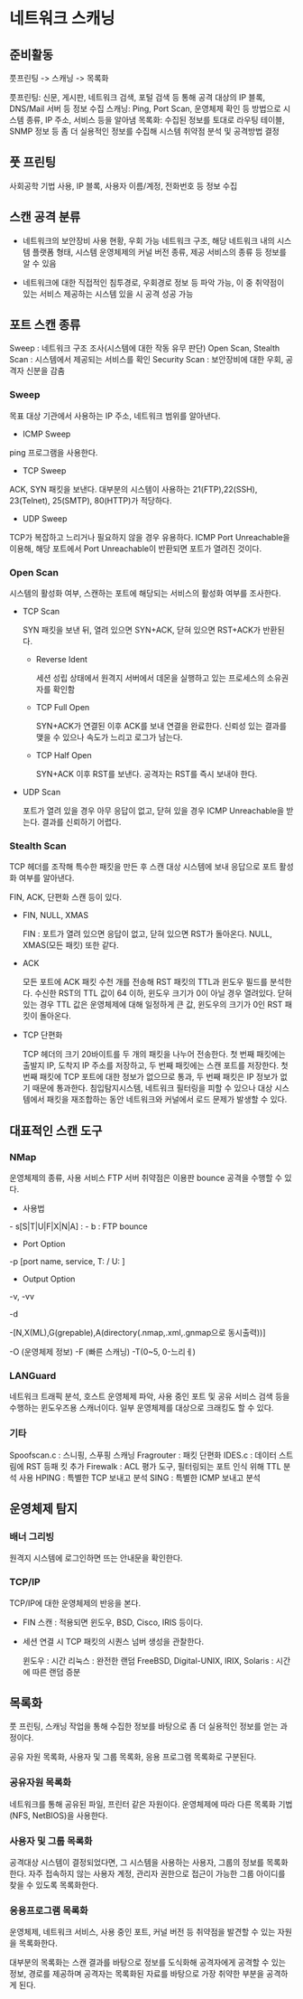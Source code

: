 # 네트워크 스캐닝

## 준비활동

풋프린팅 -> 스캐닝 -> 목록화

풋프린팅: 신문, 게시판, 네트워크 검색, 포털 검색 등 통해 공격 대상의 IP 블록, DNS/Mail 서버 등 정보 수집
스캐닝: Ping, Port Scan, 운영체제 확인 등 방법으로 시스템 종류, IP 주소, 서비스 등을 알아냄
목록화: 수집된 정보를 토대로 라우팅 테이블, SNMP 정보 등 좀 더 실용적인 정보를 수집해 시스템 취약점 분석 및 공격방법 결정

## 풋 프린팅

사회공학 기법 사용, IP 블록, 사용자 이름/계정, 전화번호 등 정보 수집

## 스캔 공격 분류

* 네트워크의 보안장비 사용 현황, 우회 가능 네트워크 구조, 해당 네트워크 내의 시스템 플랫폼 형태, 시스템 운영체제의 커널 버전 종류, 제공 서비스의 종류 등 정보를 알 수 있음

* 네트워크에 대한 직접적인 침투경로, 우회경로 정보 등 파악 가능, 이 중 취약점이 있는 서비스 제공하는 시스템 있을 시 공격 성공 가능

## 포트 스캔 종류

Sweep : 네트워크 구조 조사(시스템에 대한 작동 유무 판단)
Open Scan, Stealth Scan : 시스템에서 제공되는 서비스를 확인
Security Scan : 보안장비에 대한 우회, 공격자 신분을 감춤

### Sweep

목표 대상 기관에서 사용하는 IP 주소, 네트워크 범위를 알아낸다.

* ICMP Sweep

ping 프로그램을 사용한다.

* TCP Sweep

ACK, SYN 패킷을 보낸다.
대부분의 시스템이 사용하는 21(FTP),22(SSH), 23(Telnet), 25(SMTP), 80(HTTP)가 적당하다.

* UDP Sweep

TCP가 복잡하고 느리거나 필요하지 않을 경우 유용하다.
ICMP Port Unreachable을 이용해, 해당 포트에서 Port Unreachable이 반환되면 포트가 열려진 것이다.

### Open Scan

시스템의 활성화 여부, 스캔하는 포트에 해당되는 서비스의 활성화 여부를 조사한다.

* TCP Scan

    SYN 패킷을 보낸 뒤, 열려 있으면 SYN+ACK, 닫혀 있으면 RST+ACK가 반환된다.

  * Reverse Ident

    세션 성립 상태에서 원격지 서버에서 데몬을 실행하고 있는 프로세스의 소유권자를 확인함

  * TCP Full Open

    SYN+ACK가 연결된 이후 ACK를 보내 연결을 완료한다.
    신뢰성 있는 결과를 맺을 수 있으나 속도가 느리고 로그가 남는다.

  * TCP Half Open

    SYN+ACK 이후 RST를 보낸다.
    공격자는 RST를 즉시 보내야 한다.

* UDP Scan

    포트가 열려 있을 경우 아무 응답이 없고, 닫혀 있을 경우 ICMP Unreachable을 받는다.
    결과를 신뢰하기 어렵다.

### Stealth Scan

TCP 헤더를 조작해 특수한 패킷을 만든 후 스캔 대상 시스템에 보내 응답으로 포트 활성화 여부를 알아낸다.

FIN, ACK, 단편화 스캔 등이 있다.

* FIN, NULL, XMAS

    FIN : 포트가 열려 있으면 응답이 없고, 닫혀 있으면 RST가 돌아온다.
    NULL, XMAS(모든 패킷) 또한 같다.

* ACK

    모든 포트에 ACK 패킷 수천 개를 전송해 RST 패킷의 TTL과 윈도우 필드를 분석한다.
    수신한 RST의 TTL 값이 64 이하, 윈도우 크기가 0이 아닐 경우 열려있다.
    닫혀있는 경우 TTL 값은 운영체제에 대해 일정하게 큰 값, 윈도우의 크기가 0인 RST 패킷이 돌아온다.

* TCP 단편화

    TCP 헤더의 크기 20바이트를 두 개의 패킷을 나누어 전송한다.
    첫 번째 패킷에는 출발지 IP, 도착지 IP 주소를 저장하고, 두 번째 패킷에는 스캔 포트를 저장한다.
    첫 번째 패킷에 TCP 포트에 대한 정보가 없으므로 통과, 두 번째 패킷은 IP 정보가 없기 때문에 통과한다.
    침입탐지시스템, 네트워크 필터링을 피할 수 있으나 대상 시스템에서 패킷을 재조합하는 동안 네트워크와 커널에서 로드 문제가 발생할 수 있다.

## 대표적인 스캔 도구

### NMap

운영체제의 종류, 사용 서비스 FTP 서버 취약점은 이용판 bounce 공격을 수행할 수 있다.

* 사용법

\- s[S|T|U|F|X|N|A] :
\- b : FTP bounce

* Port Option

\-p [port name, service, T: / U: ]

* Output Option

\-v, \-vv

\-d

\-[N,X(ML),G(grepable),A(directory(.nmap,.xml,.gnmap으로 동시출력))]

\-O (운영체제 정보)
\-F (빠른 스캐닝)
\-T(0~5, 0-느리ㅔ)

### LANGuard

네트워크 트래픽 분석, 호스트 운영체제 파악, 사용 중인 포트 및 공유 서비스 검색 등을 수행하는 윈도우즈용 스캐너이다.
일부 운영체제를 대상으로 크래킹도 할 수 있다.

### 기타

Spoofscan.c : 스니핑, 스푸핑 스캐닝
Fragrouter : 패킷 단편화
IDES.c : 데이터 스트림에 RST 등패 킷 추가
Firewalk : ACL 평가 도구, 필터링되는 포트 인식 위해 TTL 분석 사용
HPING : 특별한 TCP 보내고 분석
SING : 특별한 ICMP 보내고 분석

## 운영체제 탐지

### 배너 그리빙

원격지 시스템에 로그인하면 뜨는 안내문을 확인한다.

### TCP/IP

TCP/IP에 대한 운영체제의 반응을 본다.

* FIN 스캔 : 적용되면 윈도우, BSD, Cisco, IRIS 등이다.

* 세션 연결 시 TCP 패킷의 시퀀스 넘버 생성을 관찰한다.

    윈도우 : 시간
    리눅스 : 완전한 랜덤
    FreeBSD, Digital-UNIX, IRIX, Solaris : 시간에 따른 랜덤 증분

## 목록화

풋 프린팅, 스캐닝 작업을 통해 수집한 정보를 바탕으로 좀 더 실용적인 정보를 얻는 과정이다.

공유 자원 목록화, 사용자 및 그룹 목록화, 응용 프로그램 목록화로 구분된다.

### 공유자원 목록화

네트워크를 통해 공유된 파일, 프린터 같은 자원이다.
운영체제에 따라 다른 목록화 기법(NFS, NetBIOS)을 사용한다.

### 사용자 및 그룹 목록화

공격대상 시스템이 결정되었다면, 그 시스템을 사용하는 사용자, 그룹의 정보를 목록화한다.
자주 접속하지 않는 사용자 계정, 관리자 권한으로 접근이 가능한 그룹 아이디를 찾을 수 있도록 목록화한다.

### 응용프로그램 목록화

운영체제, 네트워크 서비스, 사용 중인 포트, 커널 버전 등 취약점을 발견할 수 있는 자원을 목록화한다.

대부분의 목록화는 스캔 결과를 바탕으로 정보를 도식화해 공격자에게 공격할 수 있는 정보, 경로를 제공하며 공격자는 목록화된 자료를 바탕으로 가장 취약한 부분을 공격하게 된다.